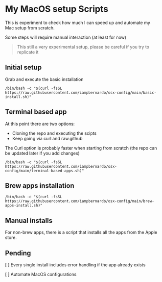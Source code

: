 # My MacOS setup Scripts
This is experiment to check how much I can speed up and automate my Mac setup from scratch.

Some steps will require manual interaction (at least for now)

> This still a very experimental setup, please be careful if you try to replicate it

## Initial setup
Grab and execute the basic installation
```console
/bin/bash -c "$(curl -fsSL https://raw.githubusercontent.com/iampbernardo/osx-config/main/basic-install.sh)"
```
## Terminal based app
At this point there are two options:
- Cloning the repo and executing the scipts
- Keep going via curl and raw.github

The Curl option is probably faster when starting from scratch (the repo can be updated later if you add changes)
```console
/bin/bash -c "$(curl -fsSL https://raw.githubusercontent.com/iampbernardo/osx-config/main/terminal-based-apps.sh)"
```
## Brew apps installation
```console
/bin/bash -c "$(curl -fsSL https://raw.githubusercontent.com/iampbernardo/osx-config/main/brew-apps-install.sh)"
```

## Manual installs
For non-brew apps, there is a script that installs all the apps from the Apple store.


## Pending

[ ] Every single install includes error handling if the app already exists

[ ] Automate MacOS configurations
